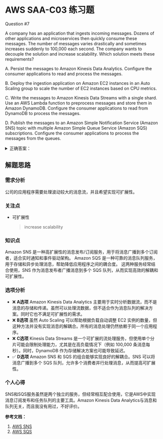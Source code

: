 # AWS SAA-C03 练习题

Question #7

A company has an application that ingests incoming messages. Dozens of other applications and microservices then quickly consume these messages. The number of messages varies drastically and sometimes increases suddenly to 100,000 each second. The company wants to
decouple the solution and increase scalability.
Which solution meets these requirements?

A. Persist the messages to Amazon Kinesis Data Analytics. Configure the consumer applications to read and process the messages.

B. Deploy the ingestion application on Amazon EC2 instances in an Auto Scaling group to scale the number of EC2 instances based on CPU metrics.

C. Write the messages to Amazon Kinesis Data Streams with a single shard. Use an AWS Lambda function to preprocess messages and store them in Amazon DynamoDB. Configure the consumer applications to read from DynamoDB to process the messages.

D. Publish the messages to an Amazon Simple Notification Service (Amazon SNS) topic with multiple Amazon Simple Queue Service (Amazon SQS) subscriptions. Configure the consumer applications to process the messages from the queues.

<details>
<summary>
正确答案：
</summary>
  D
</details>

## 解题思路

### 需求分析

公司的应用程序需要处理波动较大的消息流，并且希望实现可扩展性。

### 关注点

- 可扩展性
  > increase scalability

### 知识点

Amazon SNS 是一种高扩展性的消息发布/订阅服务，用于将消息广播到多个订阅者，适合实时通知和事件驱动架构。
Amazon SQS 是一种可靠的消息队列服务，用于存储和异步处理消息，帮助降低应用程序之间的耦合度。
这两种服务经常结合使用，SNS 作为消息发布者广播消息到多个 SQS 队列，从而实现高效的解耦和可扩展性。

### 选项分析

- ❌ **A选项** Amazon Kinesis Data Analytics 主要用于实时分析数据流，而不是消息的存储和传递。虽然可以处理流数据，但不适合作为消息队列的解决方案。同时它也不满足可扩展性的需求。
- ❌ **B选项** 虽然 Auto Scaling 可以帮助根据负载自动调整 EC2 实例的数量，但这种方法并没有实现消息的解耦合。所有的消息处理仍然依赖于同一个应用程序。
- ❌ **C选项** Kinesis Data Streams 是一个可扩展的流处理服务，但使用单个分片可能会限制处理能力，尤其是在高负载情况下（例如 100,000 条消息每秒）。同时，DynamoDB 作为存储解决方案也可能导致延迟。
- ✅ **D选项** Amazon SNS 和 SQS 的组合能够实现良好的解耦合。SNS 可以将消息广播到多个 SQS 队列，允许多个消费者并行处理消息，从而提高可扩展性。

### 个人心得

SNS和SQS服务虽然是两个独立的服务，但经常相互配合使用，它是AWS中实现消息订阅发布和任务队列的主要工具。Amazon Kinesis Data Analytics与消息和队列无关，而且我没有用过，不好评价。

**参考文档：**

1. [AWS SNS](https://docs.aws.amazon.com/sns/latest/dg/welcome.html)
2. [AWS SQS](https://docs.aws.amazon.com/AWSSimpleQueueService/latest/SQSDeveloperGuide/welcome.html)
